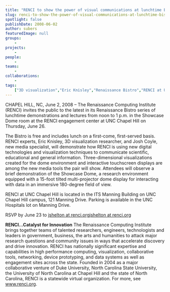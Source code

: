 ```yaml
---
title: "RENCI to show the power of visual communications at lunchtime Bistro"
slug: renci-to-show-the-power-of-visual-communications-at-lunchtime-bistro
spotlight: false
publishDate: 2008-06-02
author: subers
featuredImage: null
groups:
    - 
projects:
    - 
people:
    - 
teams: 
    - 
collaborations:
    - 
tags:
    ["3D visualization","Eric Knisley","Renaissance Bistro","RENCI at UNC Chapel Hill","touch screen"]
---
```

CHAPEL HILL, NC, June 2, 2008 – The Renaissance Computing Institute (RENCI) invites the public to the latest in its Renaissance Bistro series of lunchtime demonstrations and lectures from noon to 1 p.m. in the Showcase Dome room at the RENCI engagement center at UNC Chapel Hill on Thursday, June 26.  <!--more-->

The Bistro is free and includes lunch on a first-come, first-served basis. RENCI experts, Eric Knisley, 3D visualization researcher, and Josh Coyle, new media specialist, will demonstrate how RENCI is using new digital technologies and visualization techniques to communicate scientific, educational and general information. Three-dimensional visualizations created for the dome environment and interactive touchscreen displays are among the new media tools the pair will show. Attendees will observe a brief demonstration of the Showcase Dome, a research environment equipped with a 15-foot tilted multi-projector dome display for interacting with data in an immersive 180-degree field of view.

RENCI at UNC Chapel Hill is located in the ITS Manning Building on UNC Chapel Hill campus, 121 Manning Drive. Parking is available in the UNC Hospitals lot on Manning Drive.

RSVP by June 23 to
<a href="mailto:jshelton@renci.org">jshelton at renci.org</a><a href="mailto:jshelton@renci.org">jshelton at renci.org</a>

<strong>RENCI…Catalyst for Innovation</strong>
The Renaissance Computing Institute brings together teams of talented researchers, engineers, technologists and leaders in government, business, the arts and humanities to attack major research questions and community issues in ways that accelerate discovery and drive innovation. RENCI has nationally significant expertise and capabilities in high performance computing, visualization, collaborative tools, networking, device prototyping, and data systems as well as engagement sites across the state. Founded in 2004 as a major collaborative venture of Duke University, North Carolina State University, the University of North Carolina at Chapel Hill and the state of North Carolina, RENCI is a statewide virtual organization. For more, see <a href="https://www.renci.org/">www.renci.org</a>.
